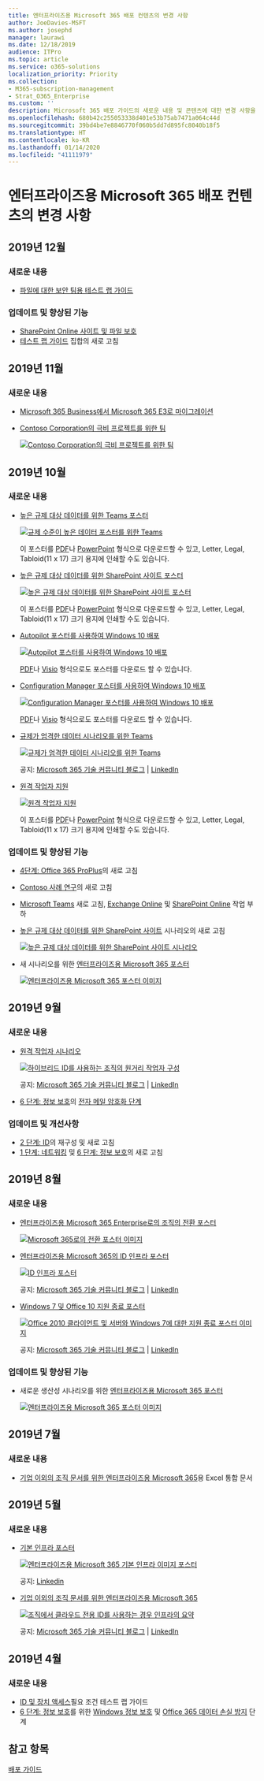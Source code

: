 ```yaml
---
title: 엔터프라이즈용 Microsoft 365 배포 컨텐츠의 변경 사항
author: JoeDavies-MSFT
ms.author: josephd
manager: laurawi
ms.date: 12/18/2019
audience: ITPro
ms.topic: article
ms.service: o365-solutions
localization_priority: Priority
ms.collection:
- M365-subscription-management
- Strat_O365_Enterprise
ms.custom: ''
description: Microsoft 365 배포 가이드의 새로운 내용 및 콘텐츠에 대한 변경 사항을 확인하세요.
ms.openlocfilehash: 680b42c255053338d401e53b75ab7471a064c44d
ms.sourcegitcommit: 39bd4be7e8846770f060b5dd7d895fc8040b18f5
ms.translationtype: HT
ms.contentlocale: ko-KR
ms.lasthandoff: 01/14/2020
ms.locfileid: "41111979"
---
```

# <a name="changes-to-microsoft-365-for-enterprise-deployment-content"></a>엔터프라이즈용 Microsoft 365 배포 컨텐츠의 변경 사항

## <a name="december-2019"></a>2019년 12월

### <a name="new-content"></a>새로운 내용 

- [파일에 대한 보안 팀용 테스트 랩 가이드](https://docs.microsoft.com/microsoft-365/security/office-365-security/secure-team-for-files-in-a-dev-test-environment)

### <a name="updates-and-enhancements"></a>업데이트 및 향상된 기능

- [SharePoint Online 사이트 및 파일 보호](https://docs.microsoft.com/microsoft-365/security/office-365-security/secure-sharepoint-online-sites-and-files)
-  [테스트 랩 가이드](m365-enterprise-test-lab-guides.md) 집합의 새로 고침 

## <a name="november-2019"></a>2019년 11월

### <a name="new-content"></a>새로운 내용 

- [Microsoft 365 Business에서 Microsoft 365 E3로 마이그레이션](https://docs.microsoft.com/microsoft-365/business/migrate-from-microsoft-365-business-to-microsoft-365-enterprise)

- [Contoso Corporation의 극비 프로젝트를 위한 팀](contoso-team-for-top-secret-project.md)

  [![Contoso Corporation의 극비 프로젝트를 위한 팀](./media/contoso-team-for-highly-confidential-assets/final-config-example-file.png)](contoso-team-for-top-secret-project.md)

## <a name="october-2019"></a>2019년 10월

### <a name="new-content"></a>새로운 내용 

- [높은 규제 대상 데이터를 위한 Teams 포스터](secure-teams-highly-regulated-data-scenario.md#poster)

  [![규제 수준이 높은 데이터 포스터를 위한 Teams](././media/secure-teams-highly-regulated-data-scenario/teams-highly-regulated-data-poster.png)](./media/secure-teams-highly-regulated-data-scenario/TeamsHighlyRegulatedData.pdf)

  이 포스터를 [PDF](https://github.com/MicrosoftDocs/microsoft-365-docs/raw/public/microsoft-365/enterprise/media/secure-teams-highly-regulated-data-scenario/TeamsHighlyRegulatedData.pdf)나 [PowerPoint](https://github.com/MicrosoftDocs/microsoft-365-docs/raw/public/microsoft-365/enterprise/media/secure-teams-highly-regulated-data-scenario/Teams-Highly-Regulated-Data-Poster.pptx) 형식으로 다운로드할 수 있고, Letter, Legal, Tabloid(11 x 17) 크기 용지에 인쇄할 수도 있습니다.

- [높은 규제 대상 데이터를 위한 SharePoint 사이트 포스터](teams-sharepoint-online-sites-highly-regulated-data.md#poster)

  [![높은 규제 대상 데이터를 위한 SharePoint 사이트 포스터](./media/teams-sharepoint-online-sites-highly-regulated-data/sharepoint-sites-highly-regulated-data-poster.png)](./media/teams-sharepoint-online-sites-highly-regulated-data/SharePointSitesHighlyRegulatedData.pdf)

  이 포스터를 [PDF](https://github.com/MicrosoftDocs/microsoft-365-docs/raw/public/microsoft-365/enterprise/media/teams-sharepoint-online-sites-highly-regulated-data/SharePointSitesHighlyRegulatedData.pdf)나 [PowerPoint](https://github.com/MicrosoftDocs/microsoft-365-docs/raw/public/microsoft-365/enterprise/media/teams-sharepoint-online-sites-highly-regulated-data/SharePoint-Sites-Highly-Regulated-Data.pptx) 형식으로 다운로드할 수 있고, Letter, Legal, Tabloid(11 x 17) 크기 용지에 인쇄할 수도 있습니다.

- [Autopilot 포스터를 사용하여 Windows 10 배포](windows10-deploy-autopilot.md) 

  [![Autopilot 포스터를 사용하여 Windows 10 배포](./media/windows10-deploy-autopilot/windows10-autopilot-flowchart.png)](https://docs.microsoft.com/windows/deployment/media/Windows10AutopilotFlowchart.pdf)

  [PDF](https://github.com/MicrosoftDocs/windows-itpro-docs/raw/public/windows/deployment/media/Windows10AutopilotFlowchart.pdf)나 [Visio](https://github.com/MicrosoftDocs/windows-itpro-docs/raw/public/windows/deployment/media/Windows10Autopilotflowchart.vsdx) 형식으로도 포스터를 다운로드 할 수 있습니다.

- [Configuration Manager 포스터를 사용하여 Windows 10 배포](windows10-deploy-inplaceupgrade.md)

  [![Configuration Manager 포스터를 사용하여 Windows 10 배포](./media/windows10-deploy-inplaceupgrade/windows10-deployment-config-manager.png)](https://docs.microsoft.com/windows/deployment/media/Windows10DeploymentConfigManager.pdf)

  [PDF](https://github.com/MicrosoftDocs/windows-itpro-docs/raw/public/windows/deployment/media/Windows10DeploymentConfigManager.pdf)나 [Visio](https://github.com/MicrosoftDocs/windows-itpro-docs/raw/public/windows/deployment/media/Windows10DeploymentConfigManager.vsdx) 형식으로도 포스터를 다운로드 할 수 있습니다.

- [규제가 엄격한 데이터 시나리오를 위한 Teams](secure-teams-highly-regulated-data-scenario.md)

  [![규제가 엄격한 데이터 시나리오를 위한 Teams](./media/secure-teams-highly-regulated-data-scenario/secure-team-final.png)](secure-teams-highly-regulated-data-scenario.md)

  공지: [Microsoft 365 기술 커뮤니티 블로그](https://techcommunity.microsoft.com/t5/Microsoft-365-Blog/Protect-your-highly-regulated-files-in-Teams-with-Microsoft-365/ba-p/962985)  |  [LinkedIn](https://www.linkedin.com/pulse/how-can-i-lock-down-team-sensitive-top-secret-joe-davies/?published=t)

- [원격 작업자 지원](empower-people-to-work-remotely.md#poster)

  [![원격 작업자 지원](./media/empower-people-to-work-remotely/empower-remote-workers-poster.png)](media/empower-people-to-work-remotely/empower-remote-workers-scenario.pdf) 

  이 포스터를 [PDF](https://github.com/MicrosoftDocs/microsoft-365-docs/raw/public/microsoft-365/enterprise/media/empower-people-to-work-remotely/empower-remote-workers-scenario.pdf)나 [PowerPoint](https://github.com/MicrosoftDocs/microsoft-365-docs/raw/public/microsoft-365/enterprise/media/empower-people-to-work-remotely/Empower-Remote-Workers-Poster.pptx) 형식으로 다운로드할 수 있고, Letter, Legal, Tabloid(11 x 17) 크기 용지에 인쇄할 수도 있습니다.

### <a name="updates-and-enhancements"></a>업데이트 및 향상된 기능

- [4단계: Office 365 ProPlus](office365proplus-infrastructure.md)의 새로 고침
- [Contoso 사례 연구](contoso-case-study.md)의 새로 고침
- [Microsoft Teams](teams-workload.md) 새로 고침, [Exchange Online](exchangeonline-workload.md) 및 [SharePoint Online](sharepoint-online-onedrive-workload.md) 작업 부하
- [높은 규제 대상 데이터를 위한 SharePoint 사이트](teams-sharepoint-online-sites-highly-regulated-data.md) 시나리오의 새로 고침
 
  [![높은 규제 대상 데이터를 위한 SharePoint 사이트 시나리오](./media/teams-sharepoint-online-sites-highly-regulated-data/end-to-end-configuration.png)](teams-sharepoint-online-sites-highly-regulated-data.md)

- 새 시나리오를 위한 [엔터프라이즈용 Microsoft 365 포스터](microsoft-365-overview.md#get-the-big-picture) 

  [![엔터프라이즈용 Microsoft 365 포스터 이미지](./media/m365-poster/m365e-poster.png)](media/m365-poster/Microsoft365Enterprise.pdf)

## <a name="september-2019"></a>2019년 9월

### <a name="new-content"></a>새로운 내용 

- [원격 작업자 시나리오](empower-people-to-work-remotely.md)

  [![하이브리드 ID를 사용하는 조직의 원거리 작업자 구성](./media/empower-people-to-work-remotely/remote-workers-hybrid.png)](empower-people-to-work-remotely.md) 
 
  공지: [Microsoft 365 기술 커뮤니티 블로그](https://techcommunity.microsoft.com/t5/Microsoft-365-Blog/Empower-your-remote-workers-with-Microsoft-365-Enterprise/ba-p/935196#M236)  |  [LinkedIn](https://www.linkedin.com/pulse/how-do-i-configure-microsoft-365-enterprise-empower-my-joe-davies/)

- [6 단계: 정보 보호](infoprotect-infrastructure.md)의 [전자 메일 암호화 단계](infoprotect-email-encryption.md)

### <a name="updates-and-enhancements"></a>업데이트 및 개선사항

- [2 단계: ID](identity-infrastructure.md)의 재구성 및 새로 고침
- [1 단계: 네트워킹](networking-infrastructure.md) 및 [6 단계: 정보 보호](infoprotect-infrastructure.md)의 새로 고침

## <a name="august-2019"></a>2019년 8월

### <a name="new-content"></a>새로운 내용 

- [엔터프라이즈용 Microsoft 365 Enterprise로의 조직의 전환 포스터](migration-microsoft-365-enterprise-workload.md#transition-your-entire-organization)

   [![Microsoft 365로의 전환 포스터 이미지](./media/deploy-microsoft-365-enterprise/transition-org-to-m365.png)](media/deploy-microsoft-365-enterprise/transition-org-to-m365.pdf)
 
- [엔터프라이즈용 Microsoft 365의 ID 인프라 포스터](identity-infrastructure.md)

  [![ID 인프라 포스터](./media/identity-infrastructure/m365e-identity-arch-poster.png)](media/identity-infrastructure/M365E-ID-Infra.pdf)

  공지: [Microsoft 365 기술 커뮤니티 블로그](https://techcommunity.microsoft.com/t5/Microsoft-365-Blog/Get-the-new-Identity-infrastructure-for-Microsoft-365-Enterprise/ba-p/874941)  |  [LinkedIn](https://www.linkedin.com/pulse/how-can-i-quickly-ramp-up-key-concepts-features-identity-joe-davies/?published=t)


- [Windows 7 및 Office 10 지원 종료 포스터](migration-microsoft-365-enterprise-workload.md#summary-of-options-for-office-2010-clients-and-servers-and-windows-7)
  
  [![Office 2010 클라이언트 및 서버와 Windows 7에 대한 지원 종료 포스터 이미지](./media/migration-microsoft-365-enterprise-workload/office2010-windows7-end-of-support.png)](media/migration-microsoft-365-enterprise-workload/Office2010Windows7EndOfSupport.pdf)

  공지: [Microsoft 365 기술 커뮤니티 블로그](https://techcommunity.microsoft.com/t5/Microsoft-365-Blog/Move-from-Office-2010-clients-and-servers-and-Windows-7-to/ba-p/846994)  |  [LinkedIn](https://www.linkedin.com/pulse/how-can-microsoft-365-enterprise-help-me-end-support-products-davies/)


### <a name="updates-and-enhancements"></a>업데이트 및 향상된 기능

- 새로운 생산성 시나리오를 위한 [엔터프라이즈용 Microsoft 365 포스터](microsoft-365-overview.md#get-the-big-picture)

   [![엔터프라이즈용 Microsoft 365 포스터 이미지](./media/m365-poster/m365e-poster.png)](media/m365-poster/Microsoft365Enterprise.pdf)

## <a name="july-2019"></a>2019년 7월

### <a name="new-content"></a>새로운 내용

- [기업 이외의 조직 문서를 위한 엔터프라이즈용 Microsoft 365](deploy-foundation-infrastructure-non-enterprises.md#onboarding)용 Excel 통합 문서

## <a name="may-2019"></a>2019년 5월

### <a name="new-content"></a>새로운 내용

- [기본 인프라 포스터](deploy-foundation-infrastructure.md#at-a-glance)

  [![엔터프라이즈용 Microsoft 365 기본 인프라 이미지 포스터](./media/deploy-foundation-infrastructure/Microsoft365EnterpriseFoundInfra.png)](media/deploy-foundation-infrastructure/Microsoft365EnterpriseFoundInfra.pdf)

  공지: [Linkedin](https://www.linkedin.com/pulse/how-can-i-get-big-picture-microsoft-365-enterprise-joe-davies/)

 
- [기업 이외의 조직 문서를 위한 엔터프라이즈용 Microsoft 365](deploy-foundation-infrastructure-non-enterprises.md)

  [![조직에서 클라우드 전용 ID를 사용하는 경우 인프라의 요약](./media/deploy-foundation-infrastructure-non-enterprises/final-cloud-only-config.png)](deploy-foundation-infrastructure-non-enterprises.md)

  공지: [Microsoft 365 기술 커뮤니티 블로그](https://techcommunity.microsoft.com/t5/Microsoft-365-Blog/Deploy-Microsoft-365-Enterprise-infrastructure-even-if-you-re/ba-p/900012)  |  [LinkedIn](https://www.linkedin.com/pulse/how-do-i-deploy-microsoft-365-enterprise-without-joe-davies/)

## <a name="april-2019"></a>2019년 4월

### <a name="new-content"></a>새로운 내용 

- [ID 및 장치 액세스](identity-device-access-m365-test-environment.md)필요 조건 테스트 랩 가이드
- [6 단계: 정보 보호](infoprotect-infrastructure.md)를 위한 [Windows 정보 보호](infoprotect-deploy-windows-information-protection.md) 및 [Office 365 데이터 손실 방지](infoprotect-data-loss-prevention.md) 단계


## <a name="see-also"></a>참고 항목

[배포 가이드](deploy-microsoft-365-enterprise.md)
